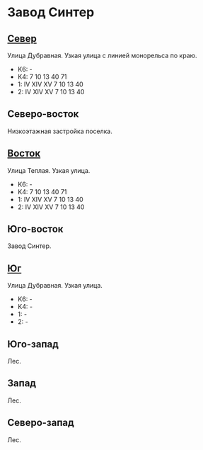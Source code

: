 # Завод Синтер

## [Север](./10365060.md)

Улица Дубравная.
Узкая улица с линией монорельса по краю.

* K6:   -
* K4:   7   10  13  40  71
* 1:    IV  XIV XV
        7   10  13  40
* 2:    IV  XIV XV
        7   10  13  40

## Северо-восток

Низкоэтажная застройка поселка.

## [Восток](./10380070.md)

Улица Теплая.
Узкая улица.

* K6:   -
* K4:   7   10  13  40  71
* 1:    IV  XIV XV
        7   10  13  40
* 2:    IV  XIV XV
        7   10  13  40

## Юго-восток

Завод Синтер.

## [Юг](./10365075.md)

Улица Дубравная.
Узкая улица.

* K6:   -
* K4:   -
* 1:    -
* 2:    -

## Юго-запад

Лес.

## Запад

Лес.

## Северо-запад

Лес.
